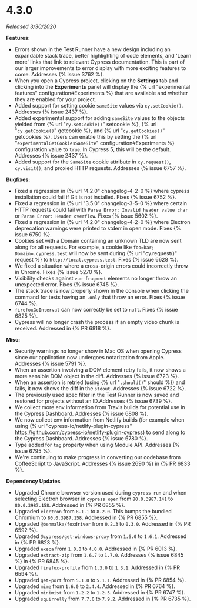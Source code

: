 # 4.3.0

*Released 3/30/2020*

**Features:**

- Errors shown in the Test Runner have a new design including an expandable stack trace, better highlighting of code elements, and 'Learn more' links that link to relevant Cypress documentation. This is part of our larger improvements to error display with more exciting features to come. Addresses {% issue 3762 %}.
- When you open a Cypress project, clicking on the **Settings** tab and clicking into the **Experiments** panel will display the {% url "experimental features" configuration#Experiments %} that are available and whether they are enabled for your project.
- Added support for setting cookie `sameSite` values via `cy.setCookie()`. Addresses {% issue 2437 %}.
- Added experimental support for adding `sameSite` values to the objects yielded from {% url "`cy.setCookie()`" setcookie %}, {% url "`cy.getCookie()`" getcookie %}, and {% url "`cy.getCookies()`" getcookies %}. Users can enable this by setting the {% url "`experimentalGetCookiesSameSite`" configuration#Experiments %} configuration value to `true`. In Cypress 5, this will be the default. Addresses {% issue 2437 %}.
- Added support for the `SameSite` cookie attribute in `cy.request()`, `cy.visit()`, and proxied HTTP requests. Addresses {% issue 6757 %}.

**Bugfixes:**

- Fixed a regression in {% url "4.2.0" changelog-4-2-0 %} where cypress installation could fail if Git is not installed. Fixes {% issue 6752 %}.
- Fixed a regression in {% url "3.5.0" changelog-3-5-0 %} where certain HTTP requests could fail with `Parse Error: Invalid header value char` or `Parse Error: Header overflow`. Fixes {% issue 5602 %}.
- Fixed a regression in {% url "4.2.0" changelog-4-2-0 %} where Electron deprecation warnings were printed to stderr in open mode. Fixes {% issue 6750 %}.
- Cookies set with a Domain containing an unknown TLD are now sent along for all requests. For example, a cookie like `foo=bar; Domain=.cypress.test` will now be sent during {% url "cy.request()" request %} to `http://local.cypress.test`. Fixes {% issue 6628 %}.
- We fixed a situation where a cross-origin errors could incorrectly throw in Chrome. Fixes {% issue 5270 %}.
- Visibility checks against `vue-fragment` elements no longer throw an unexpected error. Fixes {% issue 6745 %}.
- The stack trace is now properly shown in the console when clicking the command for tests having an `.only` that throw an error. Fixes {% issue 6744 %}.
- `firefoxGcInterval` can now correctly be set to `null`. Fixes {% issue 6825 %}.
- Cypress will no longer crash the process if an empty video chunk is received. Addressed in {% PR 6818 %}.

**Misc:**

- Security warnings no longer show in Mac OS when opening Cypress since our application now undergoes notarization from Apple. Addresses {% issue 5791 %}.
- When an assertion involving a DOM element retry fails, it now shows a more sensible DOM object in the diff. Addresses {% issue 6723 %}.
- When an assertion is retried (using {% url "`.should()`" should %}) and fails, it now shows the diff in the `stdout`. Addresses {% issue 6722 %}.
- The previously used spec filter in the Test Runner is now saved and restored for projects without an ID.Addresses {% issue 6739 %}.
- We collect more env information from Travis builds for potential use in the Cypress Dashboard. Addresses {% issue 6808 %}.
- We now collect env information from Netlify builds (for example when using {% url "cypress-io/netlify-plugin-cypress" https://github.com/cypress-io/netlify-plugin-cypress) to send along to the Cypress Dashboard. Addresses {% issue 6780 %}.
- Type added for `tag` property when using Module API. Addresses {% issue 6795 %}.
- We're continuing to make progress in converting our codebase from CoffeeScript to JavaScript. Addresses {% issue 2690 %} in {% PR 6833 %}.

**Dependency Updates**

- Upgraded Chrome browser version used during `cypress run` and when selecting Electron browser in `cypress open` from `80.0.3987.141` to `80.0.3987.158`. Addressed in {% PR 6855 %}.
- Upgraded `electron` from `8.1.1` to `8.2.0`. This bumps the bundled Chromium to `80.0.3987.158`. Addressed in {% PR 6855 %}.
- Upgraded `@benmalka/foxdriver` from `0.2.3` to `0.3.0`. Addressed in {% PR 6592 %}.
- Upgraded `@cypress/get-windows-proxy` from `1.6.0` to `1.6.1`. Addressed in {% PR 6823 %}.
- Upgraded `execa` from `1.0.0` to `4.0.0`. Addressed in {% PR 6013 %}.
- Upgraded `extract-zip` from `1.6.7` to `1.7.0`. Addresses {% issue 6845 %} in {% PR 6845 %}.
- Upgraded `firefox-profile` from `1.3.0` to `1.3.1`. Addressed in {% PR 6594 %}.
- Upgraded `get-port` from `5.1.0` to `5.1.1`. Addressed in {% PR 6854 %}.
- Upgraded `mime` from `1.6.0` to `2.4.4`. Addressed in {% PR 6764 %}.
- Upgraded `minimist` from `1.2.2` to `1.2.5`. Addressed in {% PR 6747 %}.
- Upgraded `squirrelly` from `7.7.0` to `7.9.2`. Addressed in {% PR 6735 %}.
